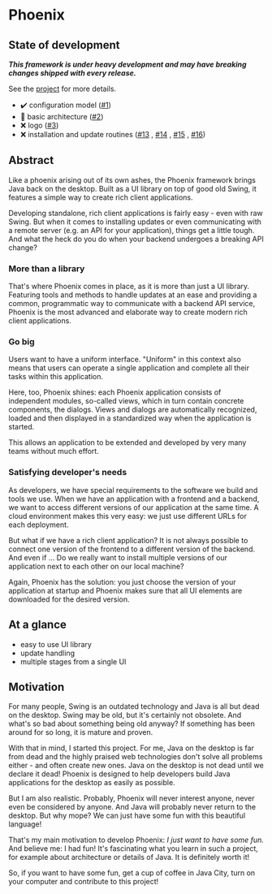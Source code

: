 # Phoenix

## State of development

***This framework is under heavy development and may have breaking changes
shipped with every release.***

See the [project](https://github.com/users/yannickkirschen/projects/1/views/1)
for more details.

- :heavy_check_mark: configuration
  model ([#1](https://github.com/yannickkirschen/phoenix/issues/1))
- :construction: basic
  architecture ([#2](https://github.com/yannickkirschen/phoenix/issues/2))
- :x: logo ([#3](https://github.com/yannickkirschen/phoenix/issues/3))
- :x: installation and update
  routines ([#13](https://github.com/yannickkirschen/phoenix/issues/13)
  , [#14](https://github.com/yannickkirschen/phoenix/issues/14)
  , [#15](https://github.com/yannickkirschen/phoenix/issues/15)
  , [#16](https://github.com/yannickkirschen/phoenix/issues/16))

## Abstract

Like a phoenix arising out of its own ashes, the Phoenix framework brings Java
back on the desktop. Built as a UI library on top of good old Swing, it features
a simple way to create rich client applications.

Developing standalone, rich client applications is fairly easy - even with raw
Swing. But when it comes to installing updates or even communicating with a
remote server (e.g. an API for your application), things get a little tough. And
what the heck do you do when your backend undergoes a breaking API change?

### More than a library

That's where Phoenix comes in place, as it is more than just a UI library.
Featuring tools and methods to handle updates at an ease and providing a common,
programmatic way to communicate with a backend API service, Phoenix is the most
advanced and elaborate way to create modern rich client applications.

### Go big

Users want to have a uniform interface. "Uniform" in this context also means
that users can operate a single application and complete all their tasks within
this application.

Here, too, Phoenix shines: each Phoenix application consists of independent
modules, so-called views, which in turn contain concrete components, the
dialogs. Views and dialogs are automatically recognized, loaded and then
displayed in a standardized way when the application is started.

This allows an application to be extended and developed by very many teams
without much effort.

### Satisfying developer's needs

As developers, we have special requirements to the software we build and tools
we use. When we have an application with a frontend and a backend, we want to
access different versions of our application at the same time. A cloud
environment makes this very easy: we just use different URLs for each
deployment.

But what if we have a rich client application? It is not always possible to
connect one version of the frontend to a different version of the backend. And
even if ... Do we really want to install multiple versions of our application
next to each other on our local machine?

Again, Phoenix has the solution: you just choose the version of your application
at startup and Phoenix makes sure that all UI elements are downloaded for the
desired version.

## At a glance

- easy to use UI library
- update handling
- multiple stages from a single UI

## Motivation

For many people, Swing is an outdated technology and Java is all but dead on the
desktop. Swing may be old, but it's certainly not obsolete. And what's so bad
about something being old anyway? If something has been around for so long, it
is mature and proven.

With that in mind, I started this project. For me, Java on the desktop is far
from dead and the highly praised web technologies don't solve all problems
either - and often create new ones. Java on the desktop is not dead until we
declare it dead! Phoenix is designed to help developers build Java applications
for the desktop as easily as possible.

But I am also realistic. Probably, Phoenix will never interest anyone, never
even be considered by anyone. And Java will probably never return to the
desktop. But why mope? We can just have some fun with this beautiful language!

That's my main motivation to develop Phoenix: *I just want to have some fun.*
And believe me: I had fun! It's fascinating what you learn in such a project,
for example about architecture or details of Java. It is definitely worth it!

So, if you want to have some fun, get a cup of coffee in Java City, turn on your
computer and contribute to this project!
